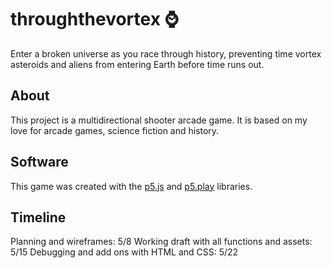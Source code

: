 # throughthevortex :watch:
Enter a broken universe as you race through history, preventing time vortex asteroids and aliens from entering Earth before time runs out.
## About
This project is a  multidirectional shooter arcade game. It is based on my love for arcade games, science fiction and history.
## Software
This game was created with the [p5.js](https://p5js.org/) and [p5.play](http://molleindustria.github.io/p5.play/) libraries.
## Timeline
Planning and wireframes: 5/8
Working draft with all functions and assets: 5/15
Debugging and add ons with HTML and CSS: 5/22
